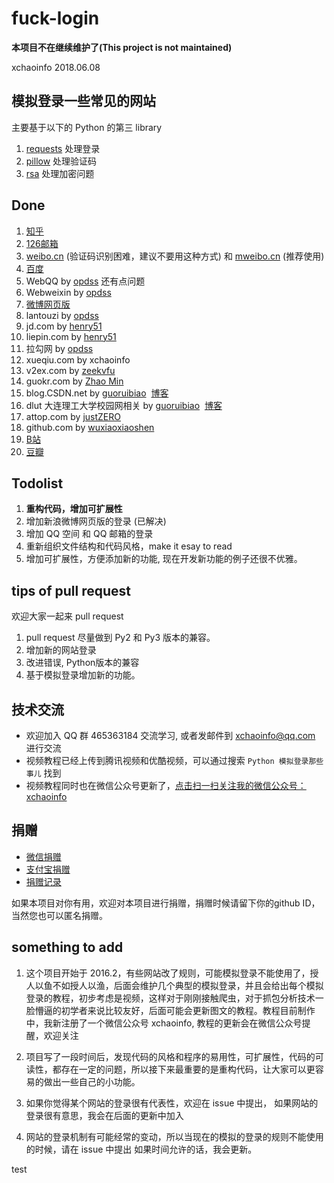 # fuck-login

**本项目不在继续维护了(This project is not maintained)**


xchaoinfo 2018.06.08

## 模拟登录一些常见的网站

主要基于以下的 Python 的第三 library 


1. [requests](http://www.python-requests.org) 处理登录
2. [pillow](https://github.com/python-pillow/Pillow) 处理验证码
3. [rsa](https://stuvel.eu/rsa) 处理加密问题

## Done

1. [知乎](http://zhihu.com)
2. [126邮箱](http://126.com)
3. [weibo.cn](http://weibo.cn) (验证码识别困难，建议不要用这种方式) 和 [mweibo.cn](http://m.weibo.cn) (推荐使用)
4. [百度](https://www.baidu.com)
5. WebQQ by [opdss](https://github.com//opdss) 还有点问题
6. Webweixin by [opdss](https://github.com//opdss)
7. [微博网页版](http://weibo.com)
8. lantouzi by [opdss](https://github.com//opdss)
9. jd.com by [henry51](https://github.com/[henry51])
10. liepin.com by [henry51](https://github.com/henry51)
11. 拉勾网 by [opdss](https://github.com//opdss)
12. xueqiu.com by xchaoinfo
13. v2ex.com by [zeekvfu](https://github.com/zeekvfu)
14. guokr.com by [Zhao Min](https://github.com/zhaozhemin)
15. blog.CSDN.net by [guoruibiao](https://github.com/guoruibiao)  [博客](http://blog.csdn.net/marksinoberg)
16. dlut 大连理工大学校园网相关  by [guoruibiao](https://github.com/guoruibiao)  [博客](http://blog.csdn.net/marksinoberg)
17. attop.com by [justZERO](https://github.com/aloneZERO)
18. github.com by [wuxiaoxiaoshen](https://github.com/wuxiaoxiaoshen)
19. [B站](https://www.bilibili.com)
20. [豆瓣](https://www.douban.com)

## Todolist
1. **重构代码，增加可扩展性**
1. 增加新浪微博网页版的登录 (已解决)
1. 增加 QQ 空间 和 QQ 邮箱的登录
1. 重新组织文件结构和代码风格，make it esay to read
1. 增加可扩展性，方便添加新的功能, 现在开发新功能的例子还很不优雅。

## tips of pull request 

欢迎大家一起来 pull request 

1. pull request 尽量做到 Py2 和 Py3 版本的兼容。
1. 增加新的网站登录
1. 改进错误, Python版本的兼容
1. 基于模拟登录增加新的功能。

## 技术交流

 - 欢迎加入 QQ 群 465363184 交流学习, 或者发邮件到 xchaoinfo@qq.com 进行交流
 - 视频教程已经上传到腾讯视频和优酷视频，可以通过搜索 `Python 模拟登录那些事儿` 找到
 - 视频教程同时也在微信公众号更新了，[点击扫一扫关注我的微信公众号：xchaoinfo](http://7xti71.com1.z0.glb.clouddn.com/xchaoinfo.jpg)


## 捐赠

 - [微信捐赠](http://7xti71.com1.z0.glb.clouddn.com/wechat_pay.png)
 - [支付宝捐赠](http://7xti71.com1.z0.glb.clouddn.com/alipay-xchaoinfo.jpg)
 - [捐赠记录](https://github.com/xchaoinfo/fuck-login/wiki/donation)

如果本项目对你有用，欢迎对本项目进行捐赠，捐赠时候请留下你的github ID，当然您也可以匿名捐赠。



## something to add

1. 这个项目开始于 2016.2，有些网站改了规则，可能模拟登录不能使用了，授人以鱼不如授人以渔，后面会维护几个典型的模拟登录，并且会给出每个模拟登录的教程，初步考虑是视频，这样对于刚刚接触爬虫，对于抓包分析技术一脸懵逼的初学者来说比较友好，后面可能会更新图文的教程。教程目前制作中，我新注册了一个微信公众号 xchaoinfo, 教程的更新会在微信公众号提醒，欢迎关注


1. 项目写了一段时间后，发现代码的风格和程序的易用性，可扩展性，代码的可读性，都存在一定的问题，所以接下来最重要的是重构代码，让大家可以更容易的做出一些自己的小功能。
1. 如果你觉得某个网站的登录很有代表性，欢迎在 issue 中提出，
如果网站的登录很有意思，我会在后面的更新中加入
1. 网站的登录机制有可能经常的变动，所以当现在的模拟的登录的规则不能使用的时候，请在 issue 中提出
如果时间允许的话，我会更新。


test

